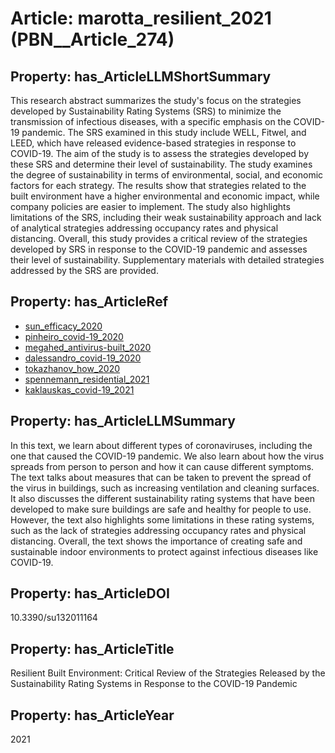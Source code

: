 # Article: __marotta_resilient_2021__ (PBN__Article_274)

## Property: has_ArticleLLMShortSummary

This research abstract summarizes the study's focus on the strategies developed by Sustainability Rating Systems (SRS) to minimize the transmission of infectious diseases, with a specific emphasis on the COVID-19 pandemic. The SRS examined in this study include WELL, Fitwel, and LEED, which have released evidence-based strategies in response to COVID-19. The aim of the study is to assess the strategies developed by these SRS and determine their level of sustainability. The study examines the degree of sustainability in terms of environmental, social, and economic factors for each strategy. The results show that strategies related to the built environment have a higher environmental and economic impact, while company policies are easier to implement. The study also highlights limitations of the SRS, including their weak sustainability approach and lack of analytical strategies addressing occupancy rates and physical distancing. Overall, this study provides a critical review of the strategies developed by SRS in response to the COVID-19 pandemic and assesses their level of sustainability. Supplementary materials with detailed strategies addressed by the SRS are provided.

## Property: has_ArticleRef

* [sun_efficacy_2020](../Article/PBN__Article_125)
* [pinheiro_covid-19_2020](../Article/PBN__Article_316)
* [megahed_antivirus-built_2020](../Article/PBN__Article_298)
* [dalessandro_covid-19_2020](../Article/PBN__Article_161)
* [tokazhanov_how_2020](../Article/PBN__Article_67)
* [spennemann_residential_2021](../Article/PBN__Article_56)
* [kaklauskas_covid-19_2021](../Article/PBN__Article_322)

## Property: has_ArticleLLMSummary

In this text, we learn about different types of coronaviruses, including the one that caused the COVID-19 pandemic. We also learn about how the virus spreads from person to person and how it can cause different symptoms. The text talks about measures that can be taken to prevent the spread of the virus in buildings, such as increasing ventilation and cleaning surfaces. It also discusses the different sustainability rating systems that have been developed to make sure buildings are safe and healthy for people to use. However, the text also highlights some limitations in these rating systems, such as the lack of strategies addressing occupancy rates and physical distancing. Overall, the text shows the importance of creating safe and sustainable indoor environments to protect against infectious diseases like COVID-19.

## Property: has_ArticleDOI

10.3390/su132011164

## Property: has_ArticleTitle

Resilient Built Environment: Critical Review of the Strategies Released by the Sustainability Rating Systems in Response to the COVID-19 Pandemic

## Property: has_ArticleYear

2021

